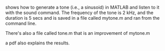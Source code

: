 shows how to generate a tone (i.e., a sinusoid) in
MATLAB and listen to it with the sound command. The frequency of the tone
is 2 kHz, and the duration is 5 secs and is saved in
a file called mytone.m and ran from the command line.

There's also a file called tone.m that is an improvement of mytone.m

a pdf also explains the results.

